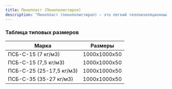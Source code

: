 ```yaml
---
title: Пенопласт (Пенополистирол)
description: "Пенопласт (пенополистирол) – это легкий теплоизоляционный материал с закрытой ячеистой структурой. Обладает отличными теплоизоляционными свойствами, низкой теплопроводностью и влагопоглощением. Широко применяется в строительстве для утепления стен, кровли, фундаментов и других конструкций."
---
```


### Таблица типовых размеров

| Марка | Размеры |
|-------|--------------|
| ПСБ-С-15 (7 кг/м3) | 1000x1000x50 |
| ПСБ-С-15 (7,5 кг/м3) | 1000x1000x50 |
| ПСБ-С-25 (25-17,5 кг/м3) | 1000x1000x50 |
| ПСБ-С-35 (35-27 кг/м3) | 1000x1000x50 |
